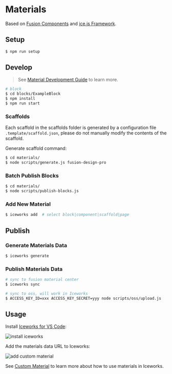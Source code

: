 # Materials

Based on [Fusion Components](https://github.com/alibaba-fusion/next) and [ice.js Framework](https://github.com/alibaba/ice). 

## Setup

```bash
$ npm run setup
```

## Develop

> See [Material Development Guide](https://ice.work/docs/materials/about) to learn more.

```bash
# block
$ cd blocks/ExampleBlock
$ npm install
$ npm run start
```

### Scaffolds

Each scaffold in the scaffolds folder is generated by a configuration file `.template/scaffold.json`, please do not manually modify the contents of the scaffold.

Generate scaffold command:

```bash
$ cd materials/
$ node scripts/generate.js fusion-design-pro
```

### Batch Publish Blocks

```bash
$ cd materials/
$ node scripts/publish-blocks.js
```

### Add New Material

```bash
$ iceworks add  # select block|component|scaffold|page
```

## Publish

### Generate Materials Data

```bash
$ iceworks generate
```

### Publish Materials Data

```bash
# sync to fusion material center
$ iceworks sync

# sync to oss, will work in Iceworks
$ ACCESS_KEY_ID=xxx ACCESS_KEY_SECRET=yyy node scripts/oss/upload.js
```

## Usage

Install [Iceworks for VS Code](https://marketplace.visualstudio.com/items?itemName=iceworks-team.iceworks):

![install iceworks](https://img.alicdn.com/tfs/TB1EdEDfODsXe8jSZR0XXXK6FXa-1446-906.gif)

Add the materials data URL to Iceworks:

![add custom material](https://img.alicdn.com/tfs/TB1g9iMjTM11u4jSZPxXXahcXXa-1446-906.gif)

See [Custom Material](https://ice.work/docs/iceworks/guide/material) to learn more about how to use materials in Iceworks.
